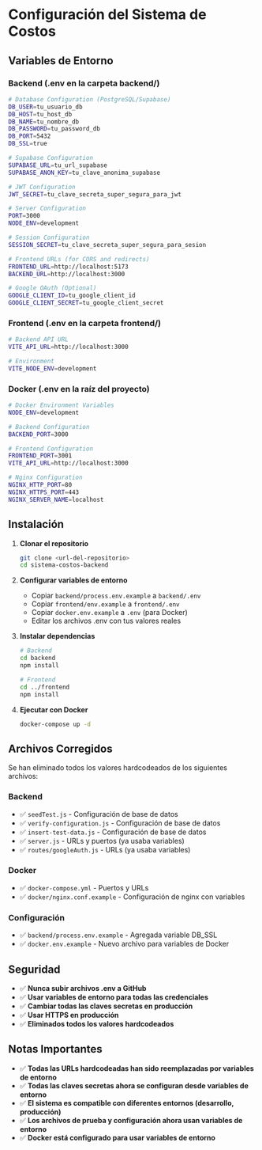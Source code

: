 # Configuración del Sistema de Costos

## Variables de Entorno

### Backend (.env en la carpeta backend/)

```bash
# Database Configuration (PostgreSQL/Supabase)
DB_USER=tu_usuario_db
DB_HOST=tu_host_db
DB_NAME=tu_nombre_db
DB_PASSWORD=tu_password_db
DB_PORT=5432
DB_SSL=true

# Supabase Configuration
SUPABASE_URL=tu_url_supabase
SUPABASE_ANON_KEY=tu_clave_anonima_supabase

# JWT Configuration
JWT_SECRET=tu_clave_secreta_super_segura_para_jwt

# Server Configuration
PORT=3000
NODE_ENV=development

# Session Configuration
SESSION_SECRET=tu_clave_secreta_super_segura_para_sesion

# Frontend URLs (for CORS and redirects)
FRONTEND_URL=http://localhost:5173
BACKEND_URL=http://localhost:3000

# Google OAuth (Optional)
GOOGLE_CLIENT_ID=tu_google_client_id
GOOGLE_CLIENT_SECRET=tu_google_client_secret
```

### Frontend (.env en la carpeta frontend/)

```bash
# Backend API URL
VITE_API_URL=http://localhost:3000

# Environment
VITE_NODE_ENV=development
```

### Docker (.env en la raíz del proyecto)

```bash
# Docker Environment Variables
NODE_ENV=development

# Backend Configuration
BACKEND_PORT=3000

# Frontend Configuration
FRONTEND_PORT=3001
VITE_API_URL=http://localhost:3000

# Nginx Configuration
NGINX_HTTP_PORT=80
NGINX_HTTPS_PORT=443
NGINX_SERVER_NAME=localhost
```

## Instalación

1. **Clonar el repositorio**
   ```bash
   git clone <url-del-repositorio>
   cd sistema-costos-backend
   ```

2. **Configurar variables de entorno**
   - Copiar `backend/process.env.example` a `backend/.env`
   - Copiar `frontend/env.example` a `frontend/.env`
   - Copiar `docker.env.example` a `.env` (para Docker)
   - Editar los archivos .env con tus valores reales

3. **Instalar dependencias**
   ```bash
   # Backend
   cd backend
   npm install
   
   # Frontend
   cd ../frontend
   npm install
   ```

4. **Ejecutar con Docker**
   ```bash
   docker-compose up -d
   ```

## Archivos Corregidos

Se han eliminado todos los valores hardcodeados de los siguientes archivos:

### Backend
- ✅ `seedTest.js` - Configuración de base de datos
- ✅ `verify-configuration.js` - Configuración de base de datos
- ✅ `insert-test-data.js` - Configuración de base de datos
- ✅ `server.js` - URLs y puertos (ya usaba variables)
- ✅ `routes/googleAuth.js` - URLs (ya usaba variables)

### Docker
- ✅ `docker-compose.yml` - Puertos y URLs
- ✅ `docker/nginx.conf.example` - Configuración de nginx con variables

### Configuración
- ✅ `backend/process.env.example` - Agregada variable DB_SSL
- ✅ `docker.env.example` - Nuevo archivo para variables de Docker

## Seguridad

- ✅ **Nunca subir archivos .env a GitHub**
- ✅ **Usar variables de entorno para todas las credenciales**
- ✅ **Cambiar todas las claves secretas en producción**
- ✅ **Usar HTTPS en producción**
- ✅ **Eliminados todos los valores hardcodeados**

## Notas Importantes

- ✅ **Todas las URLs hardcodeadas han sido reemplazadas por variables de entorno**
- ✅ **Todas las claves secretas ahora se configuran desde variables de entorno**
- ✅ **El sistema es compatible con diferentes entornos (desarrollo, producción)**
- ✅ **Los archivos de prueba y configuración ahora usan variables de entorno**
- ✅ **Docker está configurado para usar variables de entorno** 